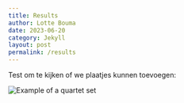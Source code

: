 ```yaml
---
title: Results 
author: Lotte Bouma
date: 2023-06-20
category: Jekyll
layout: post
permalink: /results
---
```



Test om te kijken of we plaatjes kunnen toevoegen:

![Example of a quartet set](/../assets/images/resultaten.jpg)